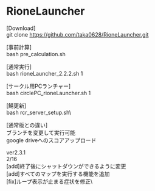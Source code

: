 # RioneLauncher
[Download]\
git clone https://github.com/taka0628/RioneLauncher.git

[事前計算] \
bash pre_calculation.sh

[通常実行]\
bash rioneLauncher_2.2.2.sh 1

[サークル用PCランチャー]\
bash circlePC_rioneLauncher.sh 1

[鯖更新]\
bash rcr_server_setup.sh\

[通常版との違い]\
ブランチを変更して実行可能\
google driveへのスコアアップロード

ver2.3.1\
2/16\
[add]終了後にシャットダウンができるように変更\
[add]すべてのマップを実行する機能を追加\
[fix]ループ表示が止まる症状を修正\
